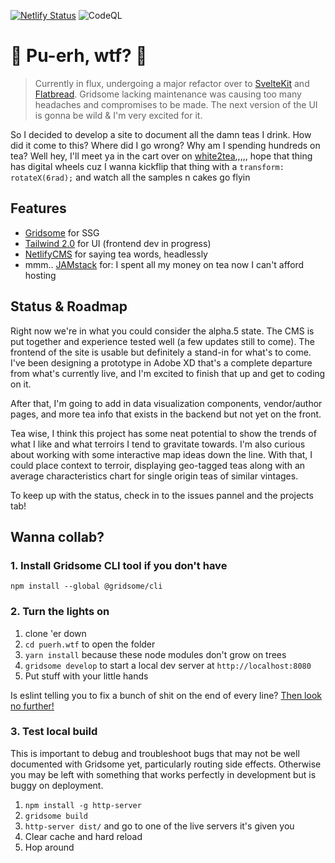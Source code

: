 [![Netlify Status](https://api.netlify.com/api/v1/badges/79932a8f-4ecb-4b1e-a4ed-d75e72bdfb7a/deploy-status)](https://app.netlify.com/sites/puerhwtf/deploys) ![CodeQL](https://github.com/tonyketcham/puerh.wtf/workflows/CodeQL/badge.svg?branch=main)

# 🌱 Pu-erh, wtf? 🍵

> Currently in flux, undergoing a major refactor over to [SvelteKit](https://kit.svelte.dev/) and [Flatbread](https://github.com/tonyketcham/flatbread). Gridsome lacking maintenance was causing too many headaches and compromises to be made. The next version of the UI is gonna be wild & I'm very excited for it.

So I decided to develop a site to document all the damn teas I drink. How did it come to this? Where did I go wrong? Why am I spending hundreds on tea? Well hey, I'll meet ya in the cart over on [white2tea](https://white2tea.com),,,,, hope that thing has digital wheels cuz I wanna kickflip that thing with a `transform: rotateX(6rad);` and watch all the samples n cakes go flyin

## Features

- [Gridsome](https://gridsome.org/) for SSG
- [Tailwind 2.0](https://tailwindcss.com/) for UI (frontend dev in progress)
- [NetlifyCMS](https://www.netlifycms.org/) for saying tea words, headlessly
- mmm.. [JAMstack](https://jamstack.org/) for: I spent all my money on tea now I can't afford hosting

## Status & Roadmap

Right now we're in what you could consider the alpha.5 state. The CMS is put together and experience tested well (a few updates still to come). 
The frontend of the site is usable but definitely a stand-in for what's to come. I've been designing a prototype in Adobe XD that's a complete departure from what's currently live, and I'm excited to finish that up and get to coding on it.

After that, I'm going to add in data visualization components, vendor/author pages, and more tea info that exists in the backend but not yet on the front. 

Tea wise, I think this project has some neat potential to show the trends of what I like and what terroirs I tend to gravitate towards. I'm also curious about working with some interactive map ideas down the line. With that, I could place context to terroir, displaying geo-tagged teas along with an average characteristics chart for single origin teas of similar vintages.

To keep up with the status, check in to the issues pannel and the projects tab!

## Wanna collab?

### 1. Install Gridsome CLI tool if you don't have

`npm install --global @gridsome/cli`

### 2. Turn the lights on

1. clone 'er down
2. `cd puerh.wtf` to open the folder
3. `yarn install` because these node modules don't grow on trees
4. `gridsome develop` to start a local dev server at `http://localhost:8080`
5. Put stuff with your little hands

Is eslint telling you to fix a bunch of shit on the end of every line?
[Then look no further!](https://developpaper.com/solution-to-delete-%E2%90%8Deslint-prettier-prettier-error/)

### 3. Test local build

This is important to debug and troubleshoot bugs that may not be well documented with Gridsome yet, particularly routing side effects. Otherwise you may be left with something that works perfectly in development but is buggy on deployment.

1. `npm install -g http-server`
2. `gridsome build`
3. `http-server dist/` and go to one of the live servers it's given you
4. Clear cache and hard reload
5. Hop around
